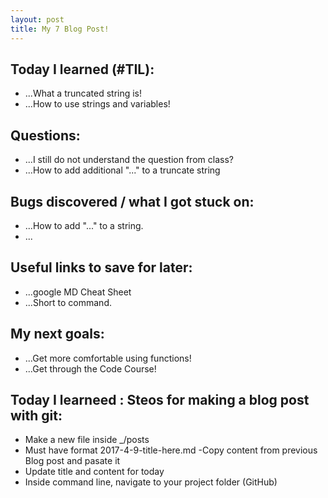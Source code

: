 ```yaml
---
layout: post
title: My 7 Blog Post!
---
```



## Today I learned (#TIL):

- ...What a truncated string is!
- ...How to use strings and variables!

## Questions:

- ...I still do not understand the question from class?
- ...How to add additional "..." to a truncate string

## Bugs discovered / what I got stuck on:

- ...How to add "..." to a string.
- ...

## Useful links to save for later:

- ...google MD Cheat Sheet
- ...Short to command.

## My next goals:

- ...Get more comfortable using functions!
- ...Get through the Code Course!

## Today I learneed : Steos for making a blog post with git:

- Make a new file inside _/posts
- Must have format 2017-4-9-title-here.md
-Copy content from previous Blog post and pasate it
- Update title and content for today
- Inside command line, navigate to your project folder (GitHub)
